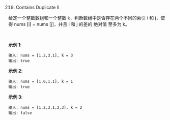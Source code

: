 219. Contains Duplicate II

给定一个整数数组和一个整数 k，判断数组中是否存在两个不同的索引 i 和 j，使得 nums [i] = nums [j]，并且 i 和 j 的差的 绝对值 至多为 k。

 

__示例 1__:
```
输入: nums = [1,2,3,1], k = 3
输出: true
```
__示例 2__:
```
输入: nums = [1,0,1,1], k = 1
输出: true
```
__示例 3__:
```
输入: nums = [1,2,3,1,2,3], k = 2
输出: false
```
 